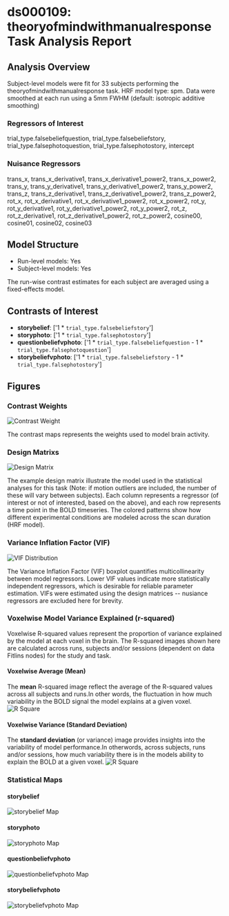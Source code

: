 # ds000109: theoryofmindwithmanualresponse Task Analysis Report
## Analysis Overview
Subject-level models were fit for 33 subjects performing the theoryofmindwithmanualresponse task.
HRF model type: spm. Data were smoothed at each run using a 5mm FWHM (default: isotropic additive smoothing)
### Regressors of Interest
trial_type.falsebeliefquestion, trial_type.falsebeliefstory, trial_type.falsephotoquestion, trial_type.falsephotostory, intercept
### Nuisance Regressors
trans_x, trans_x_derivative1, trans_x_derivative1_power2, trans_x_power2, trans_y, trans_y_derivative1, trans_y_derivative1_power2, trans_y_power2, trans_z, trans_z_derivative1, trans_z_derivative1_power2, trans_z_power2, rot_x, rot_x_derivative1, rot_x_derivative1_power2, rot_x_power2, rot_y, rot_y_derivative1, rot_y_derivative1_power2, rot_y_power2, rot_z, rot_z_derivative1, rot_z_derivative1_power2, rot_z_power2, cosine00, cosine01, cosine02, cosine03
## Model Structure
- Run-level models: Yes
- Subject-level models: Yes

The run-wise contrast estimates for each subject are averaged using a fixed-effects model.
## Contrasts of Interest
- **storybelief**: ['1 * `trial_type.falsebeliefstory`']
- **storyphoto**: ['1 * `trial_type.falsephotostory`']
- **questionbeliefvphoto**: ['1 * `trial_type.falsebeliefquestion` - 1 * `trial_type.falsephotoquestion`']
- **storybeliefvphoto**: ['1 * `trial_type.falsebeliefstory` - 1 * `trial_type.falsephotostory`']

## Figures

### Contrast Weights
![Contrast Weight](./imgs/ds000109_task-theoryofmindwithmanualresponse_contrast-matrix.svg)

The contrast maps represents the weights used to model brain activity.

### Design Matrixs
![Design Matrix](./imgs/ds000109_task-theoryofmindwithmanualresponse_design-matrix.svg)

The example design matrix illustrate the model used in the statistical analyses for this task (Note: if motion outliers are included, the number of these will vary between subjects). Each column represents a regressor (of interest or not of interested, based on the above), and each row represents a time point in the BOLD timeseries. The colored patterns show how different experimental conditions are modeled across the scan duration (HRF model).

### Variance Inflation Factor (VIF)
![VIF Distribution](./imgs/ds000109_task-theoryofmindwithmanualresponse_vif-boxplot.png)

The Variance Inflation Factor (VIF) boxplot quantifies multicollinearity between model regressors. Lower VIF values indicate more statistically independent regressors, which is desirable for reliable parameter estimation. VIFs were estimated using the design matrices -- nusiance regressors are excluded here for brevity.

### Voxelwise Model Variance Explained (r-squared)
Voxelwise R-squared values represent the proportion of variance explained by the model at each voxel in the brain. The R-squared images shown here are calculated across runs, subjects and/or sessions (dependent on data Fitlins nodes) for the study and task.

#### Voxelwise Average (Mean)
The **mean** R-squared image reflect the average of the R-squared values across all subjects and runs.In other words, the fluctuation in how much variability in the BOLD signal the model explains at a given voxel.
![R Square](./imgs/ds000109_task-theoryofmindwithmanualresponse_rsquare-mean.png)

#### Voxelwise Variance (Standard Deviation)
The **standard deviation** (or variance) image provides insights into the variability of model performance.In otherwords, across subjects, runs and/or sessions, how much variability there is in the models ability to explain the BOLD at a given voxel.
![R Square](./imgs/ds000109_task-theoryofmindwithmanualresponse_rsquare-std.png)

### Statistical Maps

#### storybelief
![storybelief Map](./imgs/ds000109_task-theoryofmindwithmanualresponse_contrast-storybelief_map.png)

#### storyphoto
![storyphoto Map](./imgs/ds000109_task-theoryofmindwithmanualresponse_contrast-storyphoto_map.png)

#### questionbeliefvphoto
![questionbeliefvphoto Map](./imgs/ds000109_task-theoryofmindwithmanualresponse_contrast-questionbeliefvphoto_map.png)

#### storybeliefvphoto
![storybeliefvphoto Map](./imgs/ds000109_task-theoryofmindwithmanualresponse_contrast-storybeliefvphoto_map.png)
